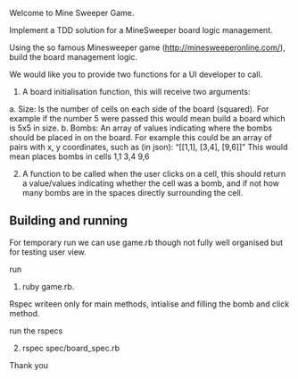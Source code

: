 Welcome to Mine Sweeper Game.

Implement a TDD solution for a MineSweeper board logic management.

Using the so famous Minesweeper game (http://minesweeperonline.com/), build the board
management logic.

We would like you to provide two functions for a UI developer to call.

1. A board initialisation function, this will receive two arguments:

a. Size: Is the number of cells on each side of the board (squared). For example
if the number 5 were passed this would mean build a board which is 5x5 in
size.
b. Bombs: An array of values indicating where the bombs should be placed in
on the board. For example this could be an array of pairs with x, y
co­ordinates, such as (in json):
“[[1,1], [3,4], [9,6]]”
This would mean places bombs in cells
1,1
3,4
9,6


2. A function to be called when the user clicks on a cell, this should return a
value/values indicating whether the cell was a bomb, and if not how many bombs are
in the spaces directly surrounding the cell.



Building and running
------------------------

For temporary run we can use game.rb though not fully well organised but for testing user view.

run

1. ruby game.rb.


Rspec writeen only for main methods, intialise and filling the bomb and click method.

run the rspecs

2. rspec spec/board_spec.rb 


Thank you
